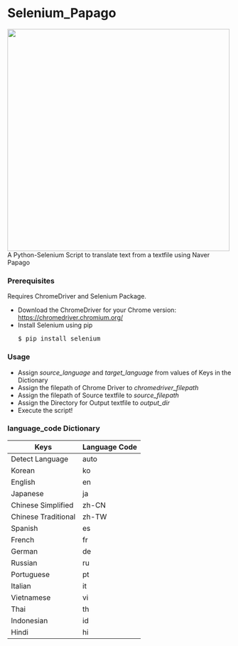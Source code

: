 # Selenium_Papago
<img width="500" src="https://raw.githubusercontent.com/scottgigante/NaverTTS/master/papago.svg?sanitize=true" style="max-width:100%;">
A Python-Selenium Script to translate text from a textfile using Naver Papago


### Prerequisites
Requires ChromeDriver and Selenium Package.<br>
- Download the ChromeDriver for your Chrome version: https://chromedriver.chromium.org/<br>
- Install Selenium using pip <pre>$ pip install selenium</pre>

### Usage
- Assign <i>source_language</i> and <i>target_language</i> from values of Keys in the Dictionary
- Assign the filepath of Chrome Driver  to <i>chromedriver_filepath</i> 
- Assign the filepath of Source textfile to <i>source_filepath</i>
- Assign the Directory for Output textfile to <i>output_dir</i>
- Execute the script!


### language_code Dictionary
|	Keys|Language Code|
|----|----|
| Detect Language|auto|
|	Korean|ko|
|	English|en|
|	Japanese|ja|
|	Chinese Simplified|zh-CN|
|Chinese Traditional|zh-TW|	
|	Spanish|es|
|	French|fr|
|	German|de|
|	Russian|ru|
|	Portuguese|	pt|
|	Italian|it|
|	Vietnamese|vi|
|	Thai|th|
|	Indonesian|id|	
|	Hindi|hi|
